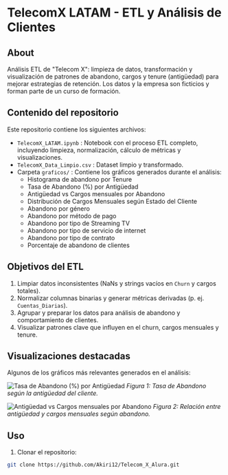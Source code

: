 # TelecomX LATAM - ETL y Análisis de Clientes

## About
Análisis ETL de "Telecom X": limpieza de datos, transformación y visualización de patrones de abandono, cargos y tenure (antigüedad) para mejorar estrategias de retención. Los datos y la empresa son ficticios y forman parte de un curso de formación.

## Contenido del repositorio
Este repositorio contiene los siguientes archivos:

- `TelecomX_LATAM.ipynb` : Notebook con el proceso ETL completo, incluyendo limpieza, normalización, cálculo de métricas y visualizaciones.
- `TelecomX_Data_Limpio.csv` : Dataset limpio y transformado.
- Carpeta `graficos/` : Contiene los gráficos generados durante el análisis:
  - Histograma de abandono por Tenure
  - Tasa de Abandono (%) por Antigüedad
  - Antigüedad vs Cargos mensuales por Abandono
  - Distribución de Cargos Mensuales según Estado del Cliente
  - Abandono por género
  - Abandono por método de pago
  - Abandono por tipo de Streaming TV
  - Abandono por tipo de servicio de internet
  - Abandono por tipo de contrato
  - Porcentaje de abandono de clientes

## Objetivos del ETL
1. Limpiar datos inconsistentes (NaNs y strings vacíos en `Churn` y cargos totales).
2. Normalizar columnas binarias y generar métricas derivadas (p. ej. `Cuentas_Diarias`).
3. Agrupar y preparar los datos para análisis de abandono y comportamiento de clientes.
4. Visualizar patrones clave que influyen en el churn, cargos mensuales y tenure.

## Visualizaciones destacadas
Algunos de los gráficos más relevantes generados en el análisis:

![Tasa de Abandono (%) por Antigüedad](graficos/tasa_de_abandono_por_antigüedad.png)
*Figura 1: Tasa de Abandono según la antigüedad del cliente.*

![Antigüedad vs Cargos mensuales por Abandono](graficos/antigüedad_vs_cargos_mensuales_por_abandono.png)
*Figura 2: Relación entre antigüedad y cargos mensuales según abandono.*

## Uso
1. Clonar el repositorio:
```bash
git clone https://github.com/Akiri12/Telecom_X_Alura.git

